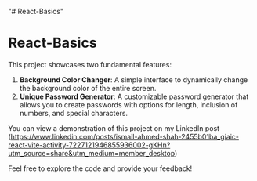 "# React-Basics" 
# React-Basics

This project showcases two fundamental features:

1. **Background Color Changer**: A simple interface to dynamically change the background color of the entire screen.
2. **Unique Password Generator**: A customizable password generator that allows you to create passwords with options for length, inclusion of numbers, and special characters.

You can view a demonstration of this project on my LinkedIn post (https://www.linkedin.com/posts/ismail-ahmed-shah-2455b01ba_giaic-react-vite-activity-7227121946855936002-gKHn?utm_source=share&utm_medium=member_desktop)

Feel free to explore the code and provide your feedback!

